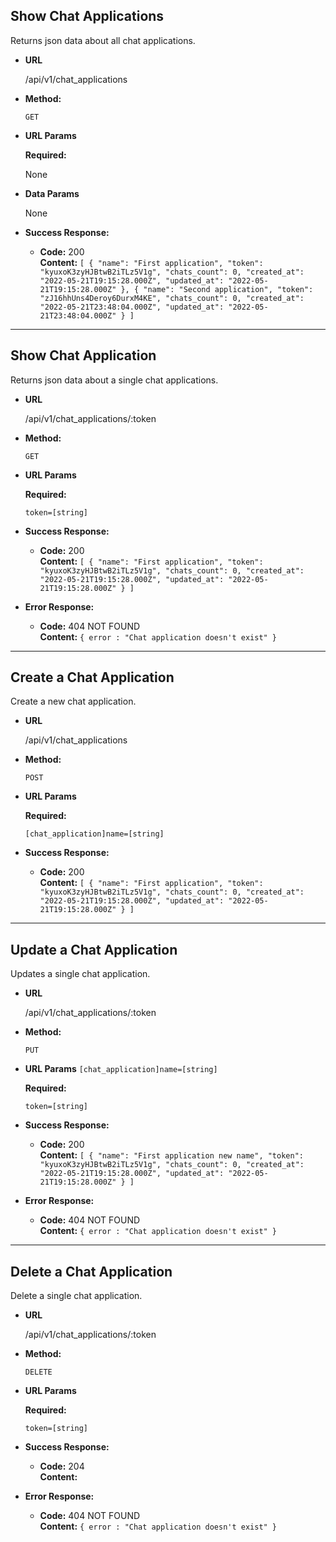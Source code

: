 **Show Chat Applications**
----
  Returns json data about all chat applications.

* **URL**

  /api/v1/chat_applications

* **Method:**

  `GET`
  
*  **URL Params**

   **Required:**
 
     None

* **Data Params**

  None

* **Success Response:**

  * **Code:** 200 <br />
    **Content:** `[
    {
        "name": "First application",
        "token": "kyuxoK3zyHJBtwB2iTLz5V1g",
        "chats_count": 0,
        "created_at": "2022-05-21T19:15:28.000Z",
        "updated_at": "2022-05-21T19:15:28.000Z"
    },
    {
        "name": "Second application",
        "token": "zJ16hhUns4Deroy6DurxM4KE",
        "chats_count": 0,
        "created_at": "2022-05-21T23:48:04.000Z",
        "updated_at": "2022-05-21T23:48:04.000Z"
    }
]`
 
_________________
 
 
 **Show Chat Application**
----
  Returns json data about a single chat applications.

* **URL**

  /api/v1/chat_applications/:token

* **Method:**

  `GET`
  
*  **URL Params**

   **Required:**
 
    `token=[string]`


* **Success Response:**

  * **Code:** 200 <br />
    **Content:** `[
    {
        "name": "First application",
        "token": "kyuxoK3zyHJBtwB2iTLz5V1g",
        "chats_count": 0,
        "created_at": "2022-05-21T19:15:28.000Z",
        "updated_at": "2022-05-21T19:15:28.000Z"
    }
]`

* **Error Response:**

  * **Code:** 404 NOT FOUND <br />
    **Content:** `{ error : "Chat application doesn't exist" }`

_________________


 **Create a Chat Application**
----
  Create a new chat application.

* **URL**

  /api/v1/chat_applications

* **Method:**

  `POST`
  
*  **URL Params**

   **Required:**
 
    `[chat_application]name=[string]`


* **Success Response:**

  * **Code:** 200 <br />
    **Content:** `[
    {
        "name": "First application",
        "token": "kyuxoK3zyHJBtwB2iTLz5V1g",
        "chats_count": 0,
        "created_at": "2022-05-21T19:15:28.000Z",
        "updated_at": "2022-05-21T19:15:28.000Z"
    }
]`

_________________

 **Update a Chat Application**
----
  Updates a single chat application.

* **URL**

  /api/v1/chat_applications/:token

* **Method:**

  `PUT`
  
*  **URL Params**
    `[chat_application]name=[string]`

   **Required:**
 
    `token=[string]`


* **Success Response:**

  * **Code:** 200 <br />
    **Content:** `[
    {
        "name": "First application new name",
        "token": "kyuxoK3zyHJBtwB2iTLz5V1g",
        "chats_count": 0,
        "created_at": "2022-05-21T19:15:28.000Z",
        "updated_at": "2022-05-21T19:15:28.000Z"
    }
]`

* **Error Response:**

  * **Code:** 404 NOT FOUND <br />
    **Content:** `{ error : "Chat application doesn't exist" }`

_________________

 **Delete a Chat Application**
----
  Delete a single chat application.

* **URL**

  /api/v1/chat_applications/:token

* **Method:**

  `DELETE`
  
*  **URL Params**

   **Required:**
 
    `token=[string]`


* **Success Response:**

  * **Code:** 204 <br />
    **Content:** 

* **Error Response:**

  * **Code:** 404 NOT FOUND <br />
    **Content:** `{ error : "Chat application doesn't exist" }`



